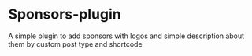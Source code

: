 # Sponsors-plugin
A simple plugin to add sponsors with logos and simple description about them by custom post type and shortcode
